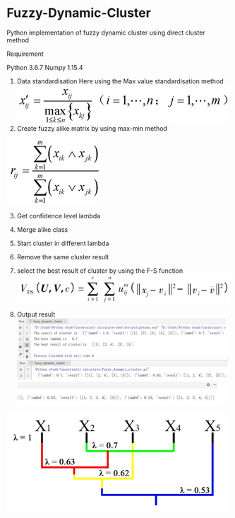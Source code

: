 # Fuzzy-Dynamic-Cluster
Python implementation of fuzzy dynamic cluster using direct cluster method

Requirement

Python 3.6.7
Numpy 1.15.4


1. Data standardisation
  Here using the Max value standardisation method
![p1](https://github.com/FlashZoom/Fuzzy-Dynamic-Cluster/blob/master/Picture/Max%20value%20standardisation%20method.png)
2. Create fuzzy alike matrix by using max-min method

![p2](https://github.com/FlashZoom/Fuzzy-Dynamic-Cluster/blob/master/Picture/Create%20fuzzy%20alike%20matrix.png)

3. Get confidence level lambda

4. Merge alike class

5. Start cluster in different lambda

6. Remove the same cluster result

7. select the best result of cluster by using the F-S function
![p3](https://github.com/FlashZoom/Fuzzy-Dynamic-Cluster/blob/master/Picture/F-S%20function.png)

8. Output result
![result2](https://github.com/FlashZoom/Fuzzy-Dynamic-Cluster/blob/master/Picture/result2.jpg)

![result1](https://github.com/FlashZoom/Fuzzy-Dynamic-Cluster/blob/master/Picture/result1.jpg)
